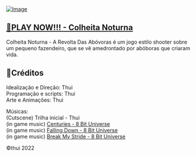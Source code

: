 
[![Image](https://user-images.githubusercontent.com/85002617/166125853-42b45278-2be6-4c20-9f78-9a6378229595.png)](https://tuthui.github.io/Colheita-Noturna/)

[🔗PLAY NOW!!! - Colheita Noturna](https://tuthui.github.io/Colheita-Noturna/)
-
Colheita Noturna - A Revolta Das Abóvoras é um jogo estilo shooter sobre um pequeno fazendeiro, que se vê amedrontado por abóboras que criaram vida.

📌Créditos
-
Idealização e Direção: Thui  
Programação e scripts: Thui  
Arte e Animações: Thui  

Músicas:  
(Cutscene) Trilha inicial - Thui  
(in game music) [Centuries - 8 Bit Universe](https://www.youtube.com/watch?v=wjFH3oC6SOM)  
(in game music) [Falling Down - 8 Bit Universe](https://www.youtube.com/watch?v=FTlUSMqOMiY)  
(in game music) [Break My Stride - 8 Bit Universe](https://www.youtube.com/watch?v=Af6LsS756OI)  

©thui 2022
